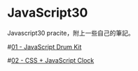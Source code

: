 # JavaScript30
 Javascript30 pracite，附上一些自己的筆記。
 
#[01 - JavaScript Drum Kit](https://alice-nor.github.io/JavaScript30/01%20-%20JavaScript%20Drum%20Kit/index.html)

#[02 - CSS + JavaScript Clock](https://alice-nor.github.io/JavaScript30/02%20-%20CSS%20+%20JavaScript%20Clock/index.html)
